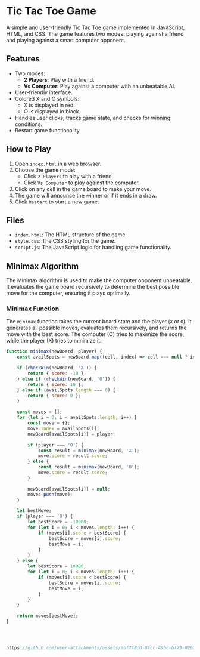 


# Tic Tac Toe Game

A simple and user-friendly Tic Tac Toe game implemented in JavaScript, HTML, and CSS. The game features two modes: playing against a friend and playing against a smart computer opponent.

## Features

- Two modes: 
  - **2 Players**: Play with a friend.
  - **Vs Computer**: Play against a computer with an unbeatable AI.
- User-friendly interface.
- Colored X and O symbols:
  - X is displayed in red.
  - O is displayed in black.
- Handles user clicks, tracks game state, and checks for winning conditions.
- Restart game functionality.

## How to Play

1. Open `index.html` in a web browser.
2. Choose the game mode: 
   - Click `2 Players` to play with a friend.
   - Click `Vs Computer` to play against the computer.
3. Click on any cell in the game board to make your move.
4. The game will announce the winner or if it ends in a draw.
5. Click `Restart` to start a new game.

## Files

- `index.html`: The HTML structure of the game.
- `style.css`: The CSS styling for the game.
- `script.js`: The JavaScript logic for handling game functionality.

## Minimax Algorithm

The Minimax algorithm is used to make the computer opponent unbeatable. It evaluates the game board recursively to determine the best possible move for the computer, ensuring it plays optimally.

### Minimax Function

The `minimax` function takes the current board state and the player (`X` or `O`). It generates all possible moves, evaluates them recursively, and returns the move with the best score. The computer (O) tries to maximize the score, while the player (X) tries to minimize it.

```javascript
function minimax(newBoard, player) {
    const availSpots = newBoard.map((cell, index) => cell === null ? index : null).filter(v => v !== null);

    if (checkWin(newBoard, 'X')) {
        return { score: -10 };
    } else if (checkWin(newBoard, 'O')) {
        return { score: 10 };
    } else if (availSpots.length === 0) {
        return { score: 0 };
    }

    const moves = [];
    for (let i = 0; i < availSpots.length; i++) {
        const move = {};
        move.index = availSpots[i];
        newBoard[availSpots[i]] = player;

        if (player === 'O') {
            const result = minimax(newBoard, 'X');
            move.score = result.score;
        } else {
            const result = minimax(newBoard, 'O');
            move.score = result.score;
        }

        newBoard[availSpots[i]] = null;
        moves.push(move);
    }

    let bestMove;
    if (player === 'O') {
        let bestScore = -10000;
        for (let i = 0; i < moves.length; i++) {
            if (moves[i].score > bestScore) {
                bestScore = moves[i].score;
                bestMove = i;
            }
        }
    } else {
        let bestScore = 10000;
        for (let i = 0; i < moves.length; i++) {
            if (moves[i].score < bestScore) {
                bestScore = moves[i].score;
                bestMove = i;
            }
        }
    }

    return moves[bestMove];
}




https://github.com/user-attachments/assets/abf7f8d0-8fcc-49bc-bf79-0267e816b828



